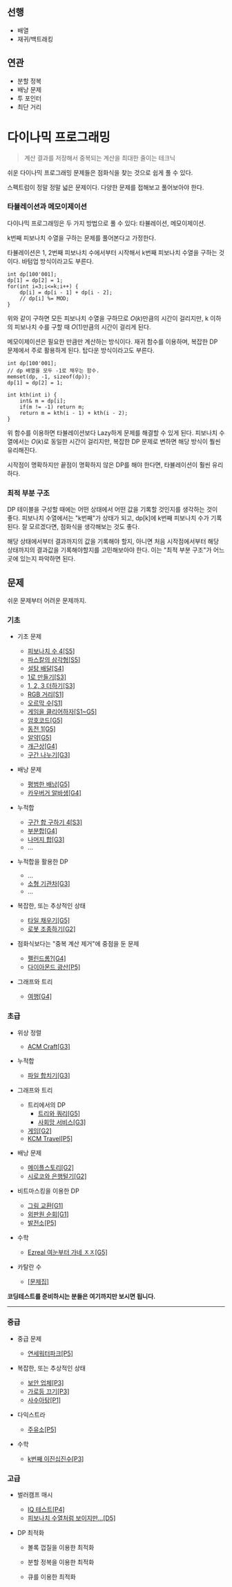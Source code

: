 
## 선행

- 배열
- 재귀/백트래킹

## 연관

- 분할 정복
- 배낭 문제
- 투 포인터
- 최단 거리

# 다이나믹 프로그래밍


> 계산 결과를 저장해서 중복되는 계산을 최대한 줄이는 테크닉

쉬운 다이나믹 프로그래밍 문제들은 점화식을 찾는 것으로 쉽게 풀 수 있다.

스펙트럼이 정말 정말 넓은 문제이다. 다양한 문제를 접해보고 풀어보아야 한다.

### 타뷸레이션과 메모이제이션

다이나믹 프로그래밍은 두 가지 방법으로 풀 수 있다: 타뷸레이션, 메모이제이션.

k번째 피보나치 수열을 구하는 문제를 풀어본다고 가정한다.

타뷸레이션은 1, 2번째 피보나치 수에서부터 시작해서 k번째 피보나치 수열을 구하는 것이다. 바텀업 방식이라고도 부른다.

```
int dp[100'001];
dp[1] = dp[2] = 1;
for(int i=3;i<=k;i++) {
    dp[i] = dp[i - 1] + dp[i - 2];
    // dp[i] %= MOD;
}
```

위와 같이 구하면 모든 피보나치 수열을 구하므로 $O(k)$만큼의 시간이 걸리지만, k 이하의 피보나치 수를 구할 때 $O(1)$만큼의 시간이 걸리게 된다.

메모이제이션은 필요한 만큼만 계산하는 방식이다. 재귀 함수를 이용하며, 복잡한 DP 문제에서 주로 활용하게 된다. 탑다운 방식이라고도 부른다.

```
int dp[100'001];
// dp 배열을 모두 -1로 채우는 함수.
memset(dp, -1, sizeof(dp));
dp[1] = dp[2] = 1;

int kth(int i) {
    int& m = dp[i];
    if(m != -1) return m;
    return m = kth(i - 1) + kth(i - 2);
}
```
위 함수를 이용하면 타뷸레이션보다 Lazy하게 문제를 해결할 수 있게 된다. 피보나치 수열에서는 $O(k)$로 동일한 시간이 걸리지만, 복잡한 DP 문제로 변하면 해당 방식이 풜씬 유리해진다.

시작점이 명확하지만 끝점이 명확하지 않은 DP를 해야 한다면, 타뷸레이션이 훨씬 유리하다.

### 최적 부분 구조

DP 테이블을 구성할 때에는 어떤 상태에서 어떤 값을 기록할 것인지를 생각하는 것이 좋다.
피보나치 수열에서는 "k번째"가 상태가 되고, dp[k]에 k번째 피보나치 수가 기록된다.
잘 모르겠다면, 점화식을 생각해보는 것도 좋다.

해당 상태에서부터 결과까지의 값을 기록해야 할지, 아니면 처음 시작점에서부터 해당 상태까지의 결과값을 기록해야할지를 고민해보아야 한다. 이는 "최적 부분 구조"가 어느 곳에 있는지 파악하면 된다.

## 문제

쉬운 문제부터 어려운 문제까지.

### 기초

- 기초 문제
    - [피보나치 수 4[S5]](https://www.acmicpc.net/problem/10826)
    - [파스칼의 삼각형[S5]](https://www.acmicpc.net/problem/16395)
    - [설탕 배달[S4]](https://www.acmicpc.net/problem/2839)
    - [1로 만들기[S3]](https://www.acmicpc.net/problem/1463)
    - [1, 2, 3 더하기[S3]](https://www.acmicpc.net/problem/9095)
    - [RGB 거리[S1]](https://www.acmicpc.net/problem/1149)
    - [오르막 수[S1]](https://www.acmicpc.net/problem/11057)
    - [게임을 클리어하자[S1~G5]](https://www.acmicpc.net/problem/28017)
    - [암호코드[G5]](https://www.acmicpc.net/problem/2011)
    - [동전 1[G5]](https://www.acmicpc.net/problem/2293)
    - [알약[G5]](https://www.acmicpc.net/problem/4811)
    - [개근상[G4]](https://www.acmicpc.net/problem/1563)
    - [구간 나누기[G3]](https://www.acmicpc.net/problem/2228)

- 배낭 문제
    - [평범한 배낭[G5]](https://www.acmicpc.net/problem/12865)
    - [카우버거 알바생[G4]](https://www.acmicpc.net/problem/17208)

- 누적합
    - [구간 합 구하기 4[S3]](https://www.acmicpc.net/problem/11659)
    - [부분합[G4]](https://www.acmicpc.net/problem/1806)
    - [나머지 합[G3]](https://www.acmicpc.net/problem/10986)
    - ...

- 누적합을 활용한 DP
    - ...
    - [소형 기관차[G3]](https://www.acmicpc.net/problem/2616)
    - ...

- 복잡한, 또는 추상적인 상태
    - [타일 채우기[G5]](https://www.acmicpc.net/problem/2133)
    - [로봇 조종하기[G2]](https://www.acmicpc.net/problem/2169)

- 점화식보다는 "중복 계산 제거"에 중점을 둔 문제
    - [펠린드롬?[G4]](https://www.acmicpc.net/problem/10942)
    - [다이아몬드 광산[P5]](https://www.acmicpc.net/problem/1028)

- 그래프와 트리
    - [여행[G4]](https://www.acmicpc.net/problem/2157)


### 초급

- 위상 정렬
    - [ACM Craft[G3]](https://www.acmicpc.net/problem/1005)

- 누적합
    - [파일 합치기[G3]](https://www.acmicpc.net/problem/11066)

- 그래프와 트리
    - 트리에서의 DP
        - [트리와 쿼리[G5]](https://www.acmicpc.net/problem/15681)
        - [사회망 서비스[G3]](https://www.acmicpc.net/problem/2533)
    - [게임[G2]](https://www.acmicpc.net/problem/1103)
    - [KCM Travel[P5]](https://www.acmicpc.net/problem/10217)

- 배낭 문제
    - [메이플스토리[G2]](https://www.acmicpc.net/problem/20925)
    - [시로코와 은행털기[G2]](https://www.acmicpc.net/problem/26607)

- 비트마스킹을 이용한 DP
    - [그림 교환[G1]](https://www.acmicpc.net/problem/1029)
    - [외판원 순회[G1]](https://www.acmicpc.net/problem/2098)
    - [발전소[P5]](https://www.acmicpc.net/problem/1102)

- 수학
    - [Ezreal 여눈부터 가네 ㅈㅈ[G5]](https://www.acmicpc.net/problem/20500)

- 카탈란 수
    - [[문제집]](https://www.acmicpc.net/workbook/view/8112)

**코딩테스트를 준비하시는 분들은 여기까지만 보시면 됩니다.**
<hr>

### 중급

- 중급 문제
    - [연세워터파크[P5]](https://www.acmicpc.net/problem/15678)

- 복잡한, 또는 추상적인 상태
    - [보안 업체[P3]](https://www.acmicpc.net/problem/4243)
    - [가로등 끄기[P3]](https://www.acmicpc.net/problem/2315)
    - [사수아탕[P1]](https://www.acmicpc.net/problem/2419)

- 다익스트라
    - [주유소[P5]](https://www.acmicpc.net/problem/13308)

- 수학
    - [k번째 이진십진수[P3]](https://www.acmicpc.net/problem/28143)

### 고급

- 벌러캠프 매시
    - [IQ 테스트[P4]](https://www.acmicpc.net/problem/9334)
    - [피보나치 수열처럼 보이지만...[D5]](https://www.acmicpc.net/problem/13716)

- DP 최적화

    - 볼록 껍질을 이용한 최적화

    - 분할 정복을 이용한 최적화

    - 큐를 이용한 최적화